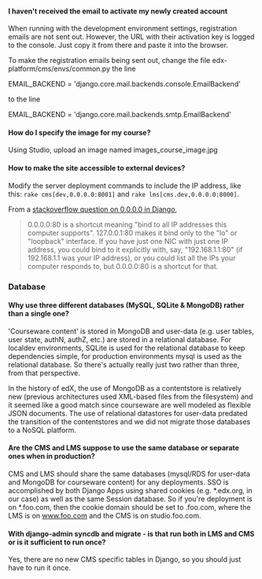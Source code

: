 #### I haven't received the email to activate my newly created account

When running with the development environment settings, registration emails are not sent out. However, the URL with their activation key is logged to the console. Just copy it from there and paste it into the browser.

To make the registration emails being sent out, change the file edx-platform/cms/envs/common.py the line

EMAIL_BACKEND = 'django.core.mail.backends.console.EmailBackend'

to the line

EMAIL_BACKEND = 'django.core.mail.backends.smtp.EmailBackend'

#### How do I specify the image for my course?

Using Studio, upload an image named images_course_image.jpg

#### How to make the site accessible to external devices?

Modify the server deployment commands to include the IP address, like this: `rake cms[dev,0.0.0.0:8001]` and `rake lms[cms.dev,0.0.0.0:8000]`.

From a [stackoverflow question on 0.0.0.0 in Django](http://stackoverflow.com/questions/1621457/about-ip-0-0-0-0django),

> 0.0.0.0:80 is a shortcut meaning "bind to all IP addresses this computer supports". 127.0.0.1:80 makes it bind only to the "lo" or "loopback" interface. If you have just one NIC with just one IP address, you could bind to it explicitly with, say, "192.168.1.1:80" (if 192.168.1.1 was your IP address), or you could list all the IPs your computer responds to, but 0.0.0.0:80 is a shortcut for that.

### Database

#### Why use three different databases (MySQL, SQLite & MongoDB) rather than a single one?

'Courseware content' is stored in MongoDB and user-data (e.g. user tables, user state, authN, authZ, etc.) are stored in a relational database. For localdev environments, SQLite is used for the relational database to keep dependencies simple, for production environments mysql is used as the relational database. So there's actually really just two rather than three, from that perspective.

In the history of edX, the use of MongoDB as a contentstore is relatively new (previous architectures used XML-based files from the filesystem) and it seemed like a good match since courseware are well modeled as flexible JSON documents. The use of relational datastores for user-data predated the transition of the contentstores and we did not migrate those databases to a NoSQL platform.

#### Are the CMS and LMS suppose to use the same database or separate ones when in production?

CMS and LMS should share the same databases (mysql/RDS for user-data and MongoDB for courseware content) for any deployments. SSO is accomplished by both Django Apps using shared cookies (e.g.   *.edx.org, in our case) as well as the same Session database. So if you're deployment is on *.foo.com, then the cookie domain should be set to .foo.com, where the LMS is on www.foo.com and the CMS is on studio.foo.com.

#### With django-admin syncdb and migrate - is that run both in LMS and CMS or is it sufficient to run once?

Yes, there are no new CMS specific tables in Django, so you should just have to run it once.